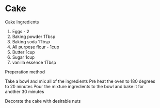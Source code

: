 # Cake
Cake
Ingredients
1. Eggs - 2
2. Baking powder 1Tbsp
3. Baking soda 1Tbsp
4. All purpose flour - 1cup
5. Butter 1cup
6. Sugar 1cup
7. vanilla essence 1Tbsp

Preperation method

Take a bowl and mix all of the ingredients
Pre heat the oven to 180 degrees to 20 minutes
Pour the mixture ingredients to the bowl and bake it for another 30 minutes

Decorate the cake with desirable nuts



